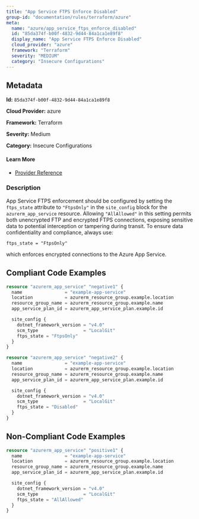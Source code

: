```yaml
---
title: "App Service FTPS Enforce Disabled"
group-id: "documentation/rules/terraform/azure"
meta:
  name: "azure/app_service_ftps_enforce_disabled"
  id: "85da374f-b00f-4832-9d44-84a1ca1e89f8"
  display_name: "App Service FTPS Enforce Disabled"
  cloud_provider: "azure"
  framework: "Terraform"
  severity: "MEDIUM"
  category: "Insecure Configurations"
---
```

## Metadata

**Id:** `85da374f-b00f-4832-9d44-84a1ca1e89f8`

**Cloud Provider:** azure

**Framework:** Terraform

**Severity:** Medium

**Category:** Insecure Configurations

#### Learn More

 - [Provider Reference](https://registry.terraform.io/providers/hashicorp/azurerm/latest/docs/resources/app_service#ftps_state)

### Description

 App Service FTPS enforcement should be configured by setting the `ftps_state` attribute to `"FtpsOnly"` in the `site_config` block for the `azurerm_app_service` resource. Allowing `"AllAllowed"` in this setting permits both unencrypted FTP and encrypted FTPS connections, exposing sensitive data to potential interception or tampering during transit. To ensure data confidentiality and compliance, always use:

```
ftps_state = "FtpsOnly"
```
which enforces encrypted connections to the Azure App Service.


## Compliant Code Examples
```terraform
resource "azurerm_app_service" "negative1" {
  name                = "example-app-service"
  location            = azurerm_resource_group.example.location
  resource_group_name = azurerm_resource_group.example.name
  app_service_plan_id = azurerm_app_service_plan.example.id

  site_config {
    dotnet_framework_version = "v4.0"
    scm_type                 = "LocalGit"
    ftps_state = "FtpsOnly"
  }
}

```

```terraform
resource "azurerm_app_service" "negative2" {
  name                = "example-app-service"
  location            = azurerm_resource_group.example.location
  resource_group_name = azurerm_resource_group.example.name
  app_service_plan_id = azurerm_app_service_plan.example.id

  site_config {
    dotnet_framework_version = "v4.0"
    scm_type                 = "LocalGit"
    ftps_state = "Disabled"
  }
}

```
## Non-Compliant Code Examples
```terraform
resource "azurerm_app_service" "positive1" {
  name                = "example-app-service"
  location            = azurerm_resource_group.example.location
  resource_group_name = azurerm_resource_group.example.name
  app_service_plan_id = azurerm_app_service_plan.example.id

  site_config {
    dotnet_framework_version = "v4.0"
    scm_type                 = "LocalGit"
    ftps_state = "AllAllowed"
  }
}

```
